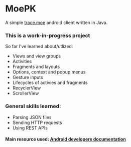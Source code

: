 # MoePK
A simple [trace.moe](https://trace.moe/) android client written in Java.

### This is a work-in-progress project
So far I've learned about/utlized:
- Views and view groups
- Activities
- Fragments and layouts
- Options, context and popup menus
- Gesture inputs
- Lifecycles of activies and fragments
- RecyclerView
- ScrollerView

### General skills learned:
- Parsing JSON files
- Sending HTTP requests
- Using REST APIs

#### Main resource used: [Android developers documentation](https://developer.android.com/docs)
